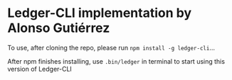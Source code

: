 # Ledger-CLI implementation by Alonso Gutiérrez

To use, after cloning the repo, please run `npm install -g ledger-cli`...

After npm finishes installing, use `.bin/ledger` in terminal to start using this version of Ledger-CLI
